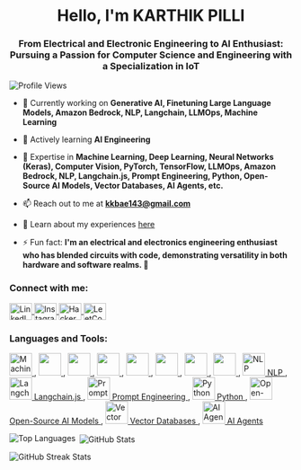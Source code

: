 <h1 align="center">Hello, I'm KARTHIK PILLI</h1>
<h3 align="center">From Electrical and Electronic Engineering to AI Enthusiast: Pursuing a Passion for Computer Science and Engineering with a Specialization in IoT</h3>

<p align="left">
    <img src="https://komarev.com/ghpvc/?username=kkbae143&label=Profile%20views&color=0e75b6&style=flat" alt="Profile Views" />
</p>

- 🔭 Currently working on **Generative AI, Finetuning Large Language Models, Amazon Bedrock, NLP, Langchain, LLMOps, Machine Learning**

- 🌱 Actively learning **AI Engineering**

- 💬 Expertise in **Machine Learning, Deep Learning, Neural Networks (Keras), Computer Vision, PyTorch, TensorFlow, LLMOps, Amazon Bedrock, NLP, Langchain.js, Prompt Engineering, Python, Open-Source AI Models, Vector Databases, AI Agents, etc.**

- 📫 Reach out to me at **kkbae143@gmail.com**

- 📄 Learn about my experiences [here](https://drive.google.com/file/d/1fWARS3uN7nmMhLoTxA7eAxCpKUM2mVr0/view?usp=drivesdk)

- ⚡ Fun fact: **I'm an electrical and electronics engineering enthusiast who has blended circuits with code, demonstrating versatility in both hardware and software realms. 🌟**

<h3 align="left">Connect with me:</h3>
<p align="left">
    <a href="https://linkedin.com/in/itsmekarthikpilli" target="_blank">
        <img align="center" src="https://raw.githubusercontent.com/rahuldkjain/github-profile-readme-generator/master/src/images/icons/Social/linked-in-alt.svg" alt="LinkedIn" height="30" width="40" />
    </a>
    <a href="https://instagram.com/yaa.its_pk" target="_blank">
        <img align="center" src="https://raw.githubusercontent.com/rahuldkjain/github-profile-readme-generator/master/src/images/icons/Social/instagram.svg" alt="Instagram" height="30" width="40" />
    </a>
    <a href="https://www.hackerrank.com/pillikarthik1911" target="_blank">
        <img align="center" src="https://raw.githubusercontent.com/rahuldkjain/github-profile-readme-generator/master/src/images/icons/Social/hackerrank.svg" alt="HackerRank" height="30" width="40" />
    </a>
    <a href="https://www.leetcode.com/kkbae143" target="_blank">
        <img align="center" src="https://raw.githubusercontent.com/rahuldkjain/github-profile-readme-generator/master/src/images/icons/Social/leet-code.svg" alt="LeetCode" height="30" width="40" />
    </a>
</p>


  
<h3 align="left">Languages and Tools:</h3>
<p align="left">
    <a href="#" target="_blank" rel="noreferrer"> 
        <img src="https://th.bing.com/th?id=OIP.bE1Jbk4DRruFC4Fkx75dNAHaHa&w=250&h=250&c=8&rs=1&qlt=90&o=6&dpr=1.5&pid=3.1&rm" alt="Machine Learning" width="40" height="40" />
    </a>, 
    <a href="#" target="_blank" rel="noreferrer">
        <img src="[https://upload.wikimedia.org/wikipedia/commons/a/a4/TensorFlowLogo.svg](https://th.bing.com/th?id=OIP.PDKdwhizFR-49SuVmDhaCwAAAA&w=267&h=233&c=8&rs=1&qlt=90&o=6&dpr=1.5&pid=3.1&rm=2)" width="40" height="40" />
    </a>, 
    <a href="#" target="_blank" rel="noreferrer">
        <img src="https://th.bing.com/th?id=ODLS.080a2c5c-99df-44fe-bb3d-a6ffb1931f53&w=32&h=32&qlt=90&pcl=fffffa&o=6&pid=1.2" alt="" width="40" height="40" />
    </a>, 
    <a href="#" target="_blank" rel="noreferrer">
        <img src="[https://upload.wikimedia.org/wikipedia/commons/6/6e/OpenCV_logo.svg](https://th.bing.com/th/id/OIP.im3Z1YSHmTnmYqCUB_sTDwHaHa?w=191&h=191&c=7&r=0&o=5&dpr=1.5&pid=1.7)" alt="" width="40" height="40" />
    </a>, 
    <a href="#" target="_blank" rel="noreferrer">
        <img src="[https://upload.wikimedia.org/wikipedia/commons/9/96/Pytorch_logo.png](https://th.bing.com/th?id=ODLS.80c022bc-9886-4b75-a666-a29322c91cda&w=32&h=32&qlt=90&pcl=fffffa&o=6&pid=1.2)" alt="" width="40" height="40" />
    </a>, 
    <a href="#" target="_blank" rel="noreferrer">
        <img src="[https://upload.wikimedia.org/wikipedia/commons/2/2c/Scikit_learn_logo_small.svg](https://th.bing.com/th?id=ODLS.e7f393be-7ff6-49cb-832a-c6ade390990d&w=32&h=32&qlt=90&pcl=fffffa&o=6&pid=1.2)" alt="" width="40" height="40" />
    </a>, 
    <a href="#" target="_blank" rel="noreferrer">
        <img src="[https://upload.wikimedia.org/wikipedia/commons/3/3a/Neural_network_layers.png](https://th.bing.com/th/id/OIP.DbuxpV-qOnNQSJ061Vq8tQHaFj?w=204&h=180&c=7&r=0&o=5&dpr=1.5&pid=1.7)" alt="" width="40" height="40" />
    </a>, 
    <a href="#" target="_blank" rel="noreferrer">
        <img src="[https://upload.wikimedia.org/wikipedia/commons/4/4d/Amazon_Web_Services_Logo.svg](https://th.bing.com/th?id=ODLS.2dbdc0aa-cd1c-4afd-9f82-6aca7ed536b0&w=32&h=32&qlt=90&pcl=fffffa&o=6&pid=1.2)" width="40" height="40" />
    </a>, 
    <a href="#" target="_blank" rel="noreferrer">
        <img src="https://upload.wikimedia.org/wikipedia/commons/4/4f/Natural_language_processing_logo.png" alt="NLP" width="40" height="40" />
        NLP
    </a>, 
    <a href="#" target="_blank" rel="noreferrer">
        <img src="https://avatars.githubusercontent.com/u/87920619?s=200&v=4" alt="Langchain.js" width="40" height="40" />
        Langchain.js
    </a>, 
    <a href="#" target="_blank" rel="noreferrer">
        <img src="https://upload.wikimedia.org/wikipedia/commons/c/c3/Python-logo-notext.svg" alt="Prompt Engineering" width="40" height="40" />
        Prompt Engineering
    </a>, 
    <a href="#" target="_blank" rel="noreferrer">
        <img src="https://upload.wikimedia.org/wikipedia/commons/c/c3/Python-logo-notext.svg" alt="Python" width="40" height="40" />
        Python
    </a>, 
    <a href="#" target="_blank" rel="noreferrer">
        <img src="https://upload.wikimedia.org/wikipedia/commons/a/ae/Deep_learning_open_source.svg" alt="Open-Source AI Models" width="40" height="40" />
        Open-Source AI Models
    </a>, 
    <a href="#" target="_blank" rel="noreferrer">
        <img src="https://upload.wikimedia.org/wikipedia/commons/8/87/Database_icon.svg" alt="Vector Databases" width="40" height="40" />
        Vector Databases
    </a>, 
    <a href="#" target="_blank" rel="noreferrer">
        <img src="https://upload.wikimedia.org/wikipedia/commons/a/ae/AI_icon.svg" alt="AI Agents" width="40" height="40" />
        AI Agents
    </a>
</p>

<p>
    <img align="left" src="https://github-readme-stats.vercel.app/api/top-langs?username=kkbae143&show_icons=true&locale=en&layout=compact" alt="Top Languages" />
</p>

<p>
    &nbsp;<img align="center" src="https://github-readme-stats.vercel.app/api?username=kkbae143&show_icons=true&locale=en" alt="GitHub Stats" />
</p>

<p>
    <img align="center" src="https://github-readme-streak-stats.herokuapp.com/?user=kkbae143" alt="GitHub Streak Stats" />
</p>
